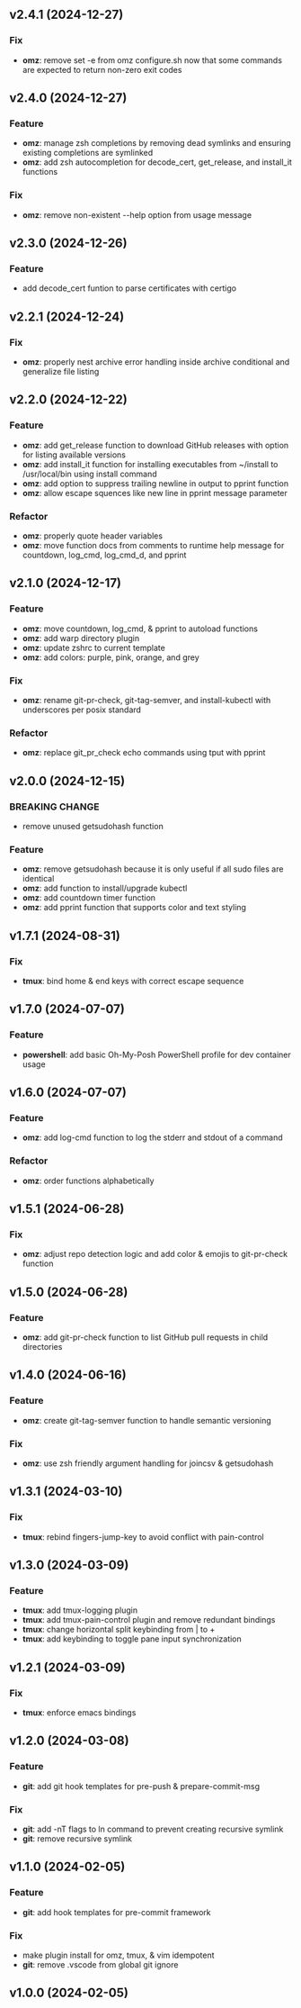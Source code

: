 ## v2.4.1 (2024-12-27)

### Fix

- **omz**: remove set -e from omz configure.sh now that some commands are expected to return non-zero exit codes

## v2.4.0 (2024-12-27)

### Feature

- **omz**: manage zsh completions by removing dead symlinks and ensuring existing completions are symlinked
- **omz**: add zsh autocompletion for decode_cert, get_release, and install_it functions

### Fix

- **omz**: remove non-existent --help option from usage message

## v2.3.0 (2024-12-26)

### Feature

- add decode_cert funtion to parse certificates with certigo

## v2.2.1 (2024-12-24)

### Fix

- **omz**: properly nest archive error handling inside archive conditional and generalize file listing

## v2.2.0 (2024-12-22)

### Feature

- **omz**: add get_release function to download GitHub releases with option for listing available versions
- **omz**: add install_it function for installing executables from ~/install to /usr/local/bin using install command
- **omz**: add option to suppress trailing newline in output to pprint function
- **omz**: allow escape squences like new line in pprint message parameter

### Refactor

- **omz**: properly quote header variables
- **omz**: move function docs from comments to runtime help message for countdown, log_cmd, log_cmd_d, and pprint

## v2.1.0 (2024-12-17)

### Feature

- **omz**: move countdown, log_cmd, & pprint to autoload functions
- **omz**: add warp directory plugin
- **omz**: update zshrc to current template
- **omz**: add colors: purple, pink, orange, and grey

### Fix

- **omz**: rename git-pr-check, git-tag-semver, and install-kubectl with underscores per posix standard

### Refactor

- **omz**: replace git_pr_check echo commands using tput with pprint

## v2.0.0 (2024-12-15)

### BREAKING CHANGE

- remove unused getsudohash function

### Feature

- **omz**: remove getsudohash because it is only useful if all sudo files are identical
- **omz**: add function to install/upgrade kubectl
- **omz**: add countdown timer function
- **omz**: add pprint function that supports color and text styling

## v1.7.1 (2024-08-31)

### Fix

- **tmux**: bind home & end keys with correct escape sequence

## v1.7.0 (2024-07-07)

### Feature

- **powershell**: add basic Oh-My-Posh PowerShell profile for dev container usage

## v1.6.0 (2024-07-07)

### Feature

- **omz**: add log-cmd function to log the stderr and stdout of a command

### Refactor

- **omz**: order functions alphabetically

## v1.5.1 (2024-06-28)

### Fix

- **omz**: adjust repo detection logic and add color & emojis to git-pr-check function

## v1.5.0 (2024-06-28)

### Feature

- **omz**: add git-pr-check function to list GitHub pull requests in child directories

## v1.4.0 (2024-06-16)

### Feature

- **omz**: create git-tag-semver function to handle semantic versioning

### Fix

- **omz**: use zsh friendly argument handling for joincsv & getsudohash

## v1.3.1 (2024-03-10)

### Fix

- **tmux**: rebind fingers-jump-key to avoid conflict with pain-control

## v1.3.0 (2024-03-09)

### Feature

- **tmux**: add tmux-logging plugin
- **tmux**: add tmux-pain-control plugin and remove redundant bindings
- **tmux**: change horizontal split keybinding from | to +
- **tmux**: add keybinding to toggle pane input synchronization

## v1.2.1 (2024-03-09)

### Fix

- **tmux**: enforce emacs bindings

## v1.2.0 (2024-03-08)

### Feature

- **git**: add git hook templates for pre-push & prepare-commit-msg

### Fix

- **git**: add -nT flags to ln command to prevent creating recursive symlink
- **git**: remove recursive symlink

## v1.1.0 (2024-02-05)

### Feature

- **git**: add hook templates for pre-commit framework

### Fix

- make plugin install for omz, tmux, & vim idempotent
- **git**: remove .vscode from global git ignore

## v1.0.0 (2024-02-05)
